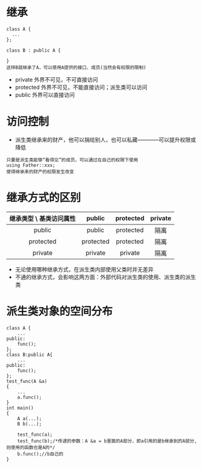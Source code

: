 # 继承
```
class A {
  ...
};

class B : public A {

}
这样B就继承了A，可以使用A提供的接口、成员(当然会有权限的限制)

```
* private 外界不可见，不可直接访问
* protected 外界不可见，不能直接访问；派生类可以访问
* public 外界可以直接访问

# 访问控制
* 派生类继承来的财产，他可以捐给别人，也可以私藏————可以提升权限或降低
```
只要是派生类能够“看得见”的成员，可以通过在自己的权限下使用
using Father::xxx;
使得继承来的财产的权限发生改变
```
# 继承方式的区别

| 继承类型 \ 基类访问属性 | public| protected| private|
|:--------:|:---------:|:---------:|:-------:| 
| public| public| protected|隔离| 
| protected| protected| protected |隔离|
| private|private|private|隔离|

* 无论使用哪种继承方式，在派生类内部使用父类时并无差异
* 不通的继承方式，会影响这两方面：外部代码对派生类的使用、派生类的派生类

# 派生类对象的空间分布
```
class A {
	...
public:
	func();
};
class B:public A{
	...
public:
	func();
};
test_func(A &a)
{
	...
	a.func();
}
int main()
{
	A a(...);
	B b(...);
	
	test_func(a);
	test_func(b);/*传递的参数：A &a = b里面的A部分，即a引用的是b继承到的A部分,则使用的函数也是A的*/
	b.func();//b自己的
}

```














